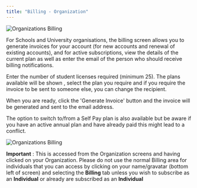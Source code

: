 ```yaml
---
title: "Billing - Organization"
---
```


<img alt="Organizations Billing" src="/img/docs/organisations_billing.png" class="simple"/>

For Schools and University organisations, the billing screen allows you to generate invoices for your account (for new accounts and renewal of existing accounts), and for active subscriptions, view the details of the current plan as well as enter the email of the person who should receive billing notifications.

Enter the number of student licenses required (minimum 25). The plans available will be shown , select the plan you require and if you require the invoice to be sent to someone else, you can change the recipient.

When you are ready, click the 'Generate Invoice' button and the invoice will be generated and sent to the email address.

The option to switch to/from a Self Pay plan is also available but be aware if you have an active annual plan and have already paid this might lead to a conflict.


<img alt="Organizations Billing" src="/img/docs/organisations_invoicing.png" class="simple"/>


**Important** : This is accessed from the Organization screens and having clicked on your Organization. Please do not use the normal Billing area for individuals that you can access by clicking on your name/gravatar (bottom left of screen) and selecting the **Billing** tab unless you wish to subscribe as an **Individual** or already are subscribed as an **Individual**


